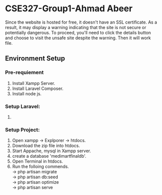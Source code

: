 # CSE327-Group1-Ahmad Abeer

Since the website is hosted for free, it doesn't have an SSL certificate. As a result, it may display a warning indicating that the site is not secure or potentially dangerous. To proceed, you'll need to click the details button and choose to visit the unsafe site despite the warning. Then it will work file.

## Environment Setup
### Pre-requiement
1. Install Xampp Server.
2. Install Laravel Composer.
3. Install node js.

### Setup Laravel:
1.

### Setup Project:
1. Open xampp -> Explporer -> htdocs.
2. Download the zip file into htdocs.
3. Start Appache, mysql in Xampp server.
4. create a database 'medimartfinaldb'.
5. Open Terminal in htdocs.
6. Run the folloing commends. <br>
-> php artisan migrate <br>
-> php artisan db:seed <br>
-> php artisan optimize <br>
-> php artisan serve